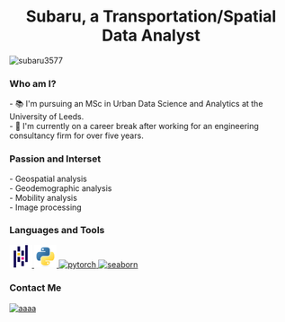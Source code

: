 <h1 align="center">Subaru, a Transportation/Spatial Data Analyst</h1>

<p align="left"> <img src="https://komarev.com/ghpvc/?username=subaru3577&label=Profile%20views&color=0e75b6&style=flat" alt="subaru3577" /> </p>

<h3 alighn="left">Who am I?</h3>
<p>
- 📚 I'm pursuing an MSc in Urban Data Science and Analytics at the University of Leeds.<br>
- 🏢 I'm currently on a career break after working for an engineering consultancy firm for over five years.<be>
</p>

<h3 alighn="left">Passion and Interset</h3>
- Geospatial analysis <br>
- Geodemographic analysis <br>
- Mobility analysis <br>
- Image processing <br>

<h3 align="left">Languages and Tools</h3>
<p align="left"> <a href="https://pandas.pydata.org/" target="_blank" rel="noreferrer"> <img src="https://raw.githubusercontent.com/devicons/devicon/2ae2a900d2f041da66e950e4d48052658d850630/icons/pandas/pandas-original.svg" alt="pandas" width="40" height="40"/> </a> <a href="https://www.python.org" target="_blank" rel="noreferrer"> <img src="https://raw.githubusercontent.com/devicons/devicon/master/icons/python/python-original.svg" alt="python" width="40" height="40"/> </a> <a href="https://pytorch.org/" target="_blank" rel="noreferrer"> <img src="https://www.vectorlogo.zone/logos/pytorch/pytorch-icon.svg" alt="pytorch" width="40" height="40"/> </a> <a href="https://seaborn.pydata.org/" target="_blank" rel="noreferrer"> <img src="https://seaborn.pydata.org/_images/logo-mark-lightbg.svg" alt="seaborn" width="40" height="40"/> </a> </p>

<h3 alighn="left">Contact Me</h3>
<p align="left">
<a href="https://www.linkedin.com/in/subaru-shimizu-06624519b" target="blank"><img align="center" src="https://raw.githubusercontent.com/rahuldkjain/github-profile-readme-generator/master/src/images/icons/Social/linked-in-alt.svg" alt="aaaa" height="30" width="40" /></a>
</p>

<!--
**subaru3577/subaru3577** is a ✨ _special_ ✨ repository because its `README.md` (this file) appears on your GitHub profile.

Here are some ideas to get you started:

- 🔭 I’m currently working on ...
- 🌱 I’m currently learning ...
- 👯 I’m looking to collaborate on ...
- 🤔 I’m looking for help with ...
- 💬 Ask me about ...
- 📫 How to reach me: ...
- 😄 Pronouns: ...
- ⚡ Fun fact: ...
-->

